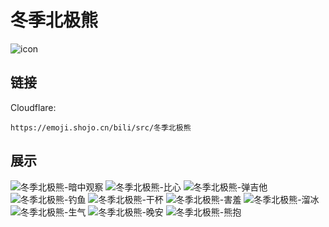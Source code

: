 # 冬季北极熊
![icon](https://emoji.shojo.cn/bili/src/冬季北极熊/icon.png)
## 链接
Cloudflare:
```
https://emoji.shojo.cn/bili/src/冬季北极熊
```
## 展示
![冬季北极熊-暗中观察](https://emoji.shojo.cn/bili/src/冬季北极熊/冬季北极熊-暗中观察.png)
![冬季北极熊-比心](https://emoji.shojo.cn/bili/src/冬季北极熊/冬季北极熊-比心.png)
![冬季北极熊-弹吉他](https://emoji.shojo.cn/bili/src/冬季北极熊/冬季北极熊-弹吉他.png)
![冬季北极熊-钓鱼](https://emoji.shojo.cn/bili/src/冬季北极熊/冬季北极熊-钓鱼.png)
![冬季北极熊-干杯](https://emoji.shojo.cn/bili/src/冬季北极熊/冬季北极熊-干杯.png)
![冬季北极熊-害羞](https://emoji.shojo.cn/bili/src/冬季北极熊/冬季北极熊-害羞.png)
![冬季北极熊-溜冰](https://emoji.shojo.cn/bili/src/冬季北极熊/冬季北极熊-溜冰.png)
![冬季北极熊-生气](https://emoji.shojo.cn/bili/src/冬季北极熊/冬季北极熊-生气.png)
![冬季北极熊-晚安](https://emoji.shojo.cn/bili/src/冬季北极熊/冬季北极熊-晚安.png)
![冬季北极熊-熊抱](https://emoji.shojo.cn/bili/src/冬季北极熊/冬季北极熊-熊抱.png)
